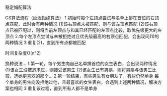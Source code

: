 稳定婚配算法

GS算法流程（延迟拒绝算法）
1.初始时每个左顶点尝试与名单上排在首位的右顶点匹配，此时会有两种情况
    (1)该右顶点未被匹配，则与该左顶点匹配
    (2)该右顶点已被匹配过，则将当前左顶点与和其已经匹配的左顶点比较，取优先级更大的左顶点
2.每个左顶点尝试与未被拒绝过且优先级最高的右顶点匹配，会出现同(1)的两种情况
3.重复(2)，直到所有点都被匹配

时间复杂度O(n^2)

换种说法…
1.第一轮，每个男生向自己名单排首位的女生表白，会出现两种情况
    (1)该女生没被追求过，则接受该男生
    (2)该女生已有男票，则将男票与该男生比较，选她更喜欢的那个…
2.第一轮结束，有些男生有女朋友了，有些仍然单身
   每个单身的男生向没拒绝过他，且最喜欢的女生表白，会遇到上述两种情况，解决方案也相同
3.重复该过程，直到所有人都不是单身